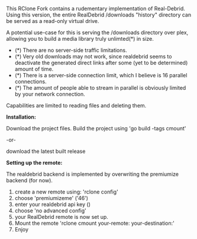 This RClone Fork contains a rudementary implementation of Real-Debrid.
Using this version, the entire RealDebrid /downloads "history" directory can be served as a read-only virtual drive. 

A potential use-case for this is serving the /downloads directory over plex, allowing you to build a media library truly unlimted(\*) in size.

- (\*) There are no server-side traffic limitations.
- (\*) Very old downloads may not work, since realdebrid seems to deactivate the generated direct links after some (yet to be determined) amount of time.
- (\*) There is a server-side connection limit, which I believe is 16 parallel connections.
- (\*) The amount of people able to stream in parallel is obviously limited by your network connection.

Capabilities are limited to reading files and deleting them. 



**Installation:**

Download the project files. Build the project using 'go build -tags cmount'

-or-

download the latest built release

****Setting up the remote:****

The realdebrid backend is implemented by overwriting the premiumize backend (for now).

1. create a new remote using: 'rclone config'
2. choose 'premiumizeme' ('46')
3. enter your realdebrid api key ()
4. choose 'no advanced config'
6. your RealDebrid remote is now set up.
7. Mount the remote 'rclone cmount your-remote: your-destination:'
8. Enjoy
